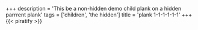 +++
description = 'This be a non-hidden demo child plank on a hidden parrrent plank'
tags = ['children', 'the hidden']
title = 'plank 1-1-1-1-1-1'
+++
{{< piratify >}}